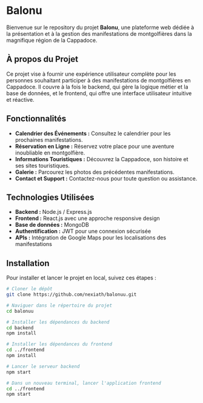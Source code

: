 # Balonu

Bienvenue sur le repository du projet **Balonu**, une plateforme web dédiée à la présentation et à la gestion des manifestations de montgolfières dans la magnifique région de la Cappadoce.

## À propos du Projet

Ce projet vise à fournir une expérience utilisateur complète pour les personnes souhaitant participer à des manifestations de montgolfières en Cappadoce. Il couvre à la fois le backend, qui gère la logique métier et la base de données, et le frontend, qui offre une interface utilisateur intuitive et réactive.

## Fonctionnalités

- **Calendrier des Événements :** Consultez le calendrier pour les prochaines manifestations.
- **Réservation en Ligne :** Réservez votre place pour une aventure inoubliable en montgolfière.
- **Informations Touristiques :** Découvrez la Cappadoce, son histoire et ses sites touristiques.
- **Galerie :** Parcourez les photos des précédentes manifestations.
- **Contact et Support :** Contactez-nous pour toute question ou assistance.

## Technologies Utilisées

- **Backend :** Node.js / Express.js
- **Frontend :** React.js avec une approche responsive design
- **Base de données :** MongoDB
- **Authentification :** JWT pour une connexion sécurisée
- **APIs :** Intégration de Google Maps pour les localisations des manifestations

## Installation

Pour installer et lancer le projet en local, suivez ces étapes :

```bash
# Cloner le dépôt
git clone https://github.com/nexiath/balonuu.git

# Naviguer dans le répertoire du projet
cd balonuu

# Installer les dépendances du backend
cd backend
npm install

# Installer les dépendances du frontend
cd ../frontend
npm install

# Lancer le serveur backend
npm start

# Dans un nouveau terminal, lancer l'application frontend
cd ../frontend
npm start
